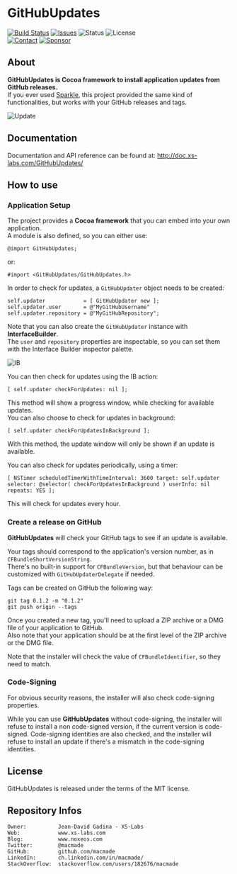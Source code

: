 GitHubUpdates
=============

[![Build Status](https://img.shields.io/github/actions/workflow/status/macmade/GitHubUpdates/ci-mac.yaml?label=macOS&logo=apple)](https://github.com/macmade/GitHubUpdates/actions/workflows/ci-mac.yaml)
[![Issues](http://img.shields.io/github/issues/macmade/GitHubUpdates.svg?logo=github)](https://github.com/macmade/GitHubUpdates/issues)
![Status](https://img.shields.io/badge/status-active-brightgreen.svg?logo=git)
![License](https://img.shields.io/badge/license-mit-brightgreen.svg?logo=open-source-initiative)  
[![Contact](https://img.shields.io/badge/follow-@macmade-blue.svg?logo=twitter&style=social)](https://twitter.com/macmade)
[![Sponsor](https://img.shields.io/badge/sponsor-macmade-pink.svg?logo=github-sponsors&style=social)](https://github.com/sponsors/macmade)

About
-----

**GitHubUpdates is Cocoa framework to install application updates from GitHub releases.**  
If you ever used [Sparkle](https://github.com/sparkle-project/Sparkle), this project provided the same kind of functionalities, but works with your GitHub releases and tags.

![Update](Assets/Update.png "Update")

Documentation
-------------

Documentation and API reference can be found at: http://doc.xs-labs.com/GitHubUpdates/

How to use
----------

### Application Setup

The project provides a **Cocoa framework** that you can embed into your own application.  
A module is also defined, so you can either use:

    @import GitHubUpdates;
    
or:

    #import <GitHubUpdates/GitHubUpdates.h>

In order to check for updates, a `GitHubUpdater` object needs to be created:

    self.updater            = [ GitHubUpdater new ];
    self.updater.user       = @"MyGitHubUsername" 
    self.updater.repository = @"MyGitHubRepository";

Note that you can also create the `GitHubUpdater` instance with **InterfaceBuilder**.  
The `user` and `repository` properties are inspectable, so you can set them with the Interface Builder inspector palette.

![IB](Assets/IB.png "IB")

You can then check for updates using the IB action:

    [ self.updater checkForUpdates: nil ];

This method will show a progress window, while checking for available updates.  
You can also choose to check for updates in background:

    [ self.updater checkForUpdatesInBackground ];

With this method, the update window will only be shown if an update is available.

You can also check for updates periodically, using a timer:

    [ NSTimer scheduledTimerWithTimeInterval: 3600 target: self.updater selector: @selector( checkForUpdatesInBackground ) userInfo: nil repeats: YES ];
    
This will check for updates every hour.

### Create a release on GitHub

**GitHubUpdates** will check your GitHub tags to see if an update is available.

Your tags should correspond to the application's version number, as in `CFBundleShortVersionString`.  
There's no built-in support for `CFBundleVersion`, but that behaviour can be customized with `GitHubUpdaterDelegate` if needed.

Tags can be created on GitHub the following way:

    git tag 0.1.2 -m "0.1.2"
    git push origin --tags

Once you created a new tag, you'll need to upload a ZIP archive or a DMG file of your application to GitHub.  
Also note that your application should be at the first level of the ZIP archive or the DMG file.

Note that the installer will check the value of `CFBundleIdentifier`, so they need to match.

### Code-Signing

For obvious security reasons, the installer will also check code-signing properties.

While you can use **GitHubUpdates** without code-signing, the installer will refuse to install a non code-signed version, if the current version is code-signed.
Code-signing identities are also checked, and the installer will refuse to install an update if there's a mismatch in the code-signing identities.

License
-------

GitHubUpdates is released under the terms of the MIT license.

Repository Infos
----------------

    Owner:          Jean-David Gadina - XS-Labs
    Web:            www.xs-labs.com
    Blog:           www.noxeos.com
    Twitter:        @macmade
    GitHub:         github.com/macmade
    LinkedIn:       ch.linkedin.com/in/macmade/
    StackOverflow:  stackoverflow.com/users/182676/macmade
